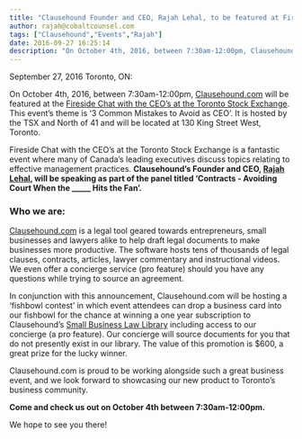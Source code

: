 ```yaml
---
title: "Clausehound Founder and CEO, Rajah Lehal, to be featured at Fireside Chat with the CEOs at the Toronto Stock Exchange on October 4, 2016"
author: rajah@cobaltcounsel.com
tags: ["Clausehound","Events","Rajah"]
date: 2016-09-27 16:25:14
description: "On October 4th, 2016, between 7:30am-12:00pm, Clausehound.com will be featured at the Fireside Chat with the CEO’s at the Toronto Stock Exchange."
---
```




September 27, 2016 Toronto, ON:

On October 4th, 2016, between 7:30am-12:00pm, [Clausehound.com](https://about.clausehound.com/) will be featured at the [Fireside Chat with the CEO’s at the Toronto Stock Exchange](http://www.eventbrite.ca/e/3-common-mistakes-to-avoid-as-ceo-hosted-by-the-tsx-north-of-41-tickets-27629035188). This event’s theme is ‘3 Common Mistakes to Avoid as CEO’. It is hosted by the TSX and North of 41 and will be located at 130 King Street West, Toronto.

Fireside Chat with the CEO’s at the Toronto Stock Exchange is a fantastic event where many of Canada’s leading executives discuss topics relating to effective management practices. **Clausehound’s Founder and CEO, [Rajah Lehal](https://www.linkedin.com/in/rajahlehal), will be speaking as part of the panel titled ‘Contracts - Avoiding Court When the _____ Hits the Fan’.**

### Who we are: 
[Clausehound.com](https://about.clausehound.com/) is a legal tool geared towards entrepreneurs, small businesses and lawyers alike to help draft legal documents to make businesses more productive. The software hosts tens of thousands of legal clauses, contracts, articles, lawyer commentary and instructional videos. We even offer a concierge service (pro feature) should you have any questions while trying to source an agreement.

In conjunction with this announcement, Clausehound.com will be hosting a ‘fishbowl contest’ in which event attendees can drop a business card into our fishbowl for the chance at winning a one year subscription to Clausehound’s [Small Business Law Library](https://www.clausehound.com/documents/) including access to our concierge (a pro feature). Our concierge will source documents for you that do not presently exist in our library. The value of this promotion is $600, a great prize for the lucky winner.

Clausehound.com is proud to be working alongside such a great business event, and we look forward to showcasing our new product to Toronto’s business community.

**Come and check us out on October 4th between 7:30am-12:00pm.**

We hope to see you there!
